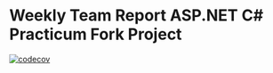 # Weekly Team Report ASP.NET C# Practicum Fork Project 

[![codecov](https://codecov.io/gh/Xander11rgn/weekly-team-report-asp-net/branch/main/graph/badge.svg?token=2WWYM5RJY0)](https://codecov.io/gh/Xander11rgn/weekly-team-report-asp-net)
